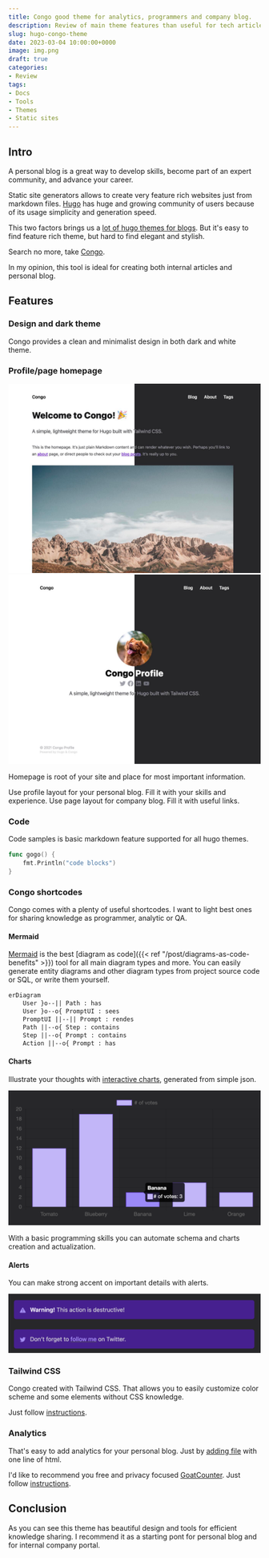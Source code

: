 ```yaml
---
title: Congo good theme for analytics, programmers and company blog.
description: Review of main theme features than useful for tech articles
slug: hugo-congo-theme
date: 2023-03-04 10:00:00+0000
image: img.png
draft: true
categories:
- Review
tags:
- Docs
- Tools
- Themes
- Static sites
---
```


## Intro

A personal blog is a great way to develop skills, become part of an expert community, and advance your career.

Static site generators allows to create very feature rich websites just from markdown files.
[Hugo](https://gohugo.io/) has huge and growing community of users because of its usage simplicity and generation speed. 

This two factors brings us a [lot of hugo themes for blogs](https://themes.gohugo.io/tags/blog/).
But it's easy to find feature rich theme, but hard to find elegant and stylish. 

Search no more, take [Congo](https://jpanther.github.io/congo/).  

In my opinion, this tool is ideal for creating both internal articles and personal blog.

## Features

### Design and dark theme

Congo provides a clean and minimalist design in both dark and white theme.

### Profile/page homepage

![](img_1.png)![](img.png)

Homepage is root of your site and place for most important information.

Use profile layout for your personal blog. Fill it with your skills and experience.
Use page layout for company blog. Fill it with useful links.

### Code

Code samples is basic markdown feature supported for all hugo themes.

```go
func gogo() {
	fmt.Println("code blocks")
}
```

### Congo shortcodes

Congo comes with a plenty of useful shortcodes.
I want to light best ones for sharing knowledge as programmer, analytic or QA.

#### Mermaid

[Mermaid](https://mermaid.js.org/) is the best [diagram as code]({{< ref "/post/diagrams-as-code-benefits" >}}) tool for all main diagram types and more.
You can easily generate entity diagrams and other diagram types
from project source code or SQL, or write them yourself.

```mermaid
erDiagram
    User }o--|| Path : has
    User }o--o{ PromptUI : sees
    PromptUI ||--|| Prompt : rendes
    Path ||--o{ Step : contains
    Step ||--o{ Prompt : contains
    Action ||--o{ Prompt : has
```

#### Charts

Illustrate your thoughts with [interactive charts](https://jpanther.github.io/congo/docs/shortcodes/#chart), generated from simple json.

![Chart.js charts](charts.png)

With a basic programming skills you can automate schema and charts creation and actualization. 

#### Alerts

You can make strong accent on important details with alerts.

![Alerts](alerts.png)

### Tailwind CSS

Congo created with Tailwind CSS.
That allows you to easily customize color scheme and some elements without CSS knowledge.

Just follow [instructions](https://jpanther.github.io/congo/docs/advanced-customisation/#colour-schemes).

### Analytics

That's easy to add analytics for your personal blog.
Just by [adding file](https://jpanther.github.io/congo/docs/partials/#custom-analytics-providers) with one line of html.

I'd like to recommend you free and privacy focused [GoatCounter](https://www.goatcounter.com/). Just follow [instructions](https://www.goatcounter.com/help/start).

## Conclusion

As you can see this theme has beautiful design and tools for efficient knowledge sharing.
I recommend it as a starting pont for personal blog and for internal company portal.
